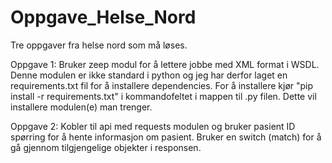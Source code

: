 # Oppgave_Helse_Nord
Tre oppgaver fra helse nord som må løses.


Oppgave 1:
    Bruker zeep modul for å lettere jobbe med XML format i WSDL. Denne modulen er ikke standard i python og jeg har derfor laget en requirements.txt fil for å installere dependencies. For å installere kjør "pip install -r requirements.txt" i kommandofeltet i mappen til .py filen. Dette vil installere modulen(e) man trenger.

Oppgave 2:
    Kobler til api med requests modulen og bruker pasient ID spørring for å hente informasjon om pasient. Bruker en switch (match) for å gå gjennom tilgjengelige objekter i responsen. 